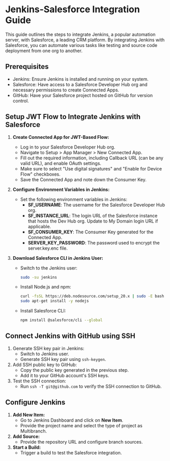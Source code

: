 # Jenkins-Salesforce Integration Guide

This guide outlines the steps to integrate Jenkins, a popular automation server, with Salesforce, a leading CRM platform. By integrating Jenkins with Salesforce, you can automate various tasks like testing and source code deployment from one org to another.

## Prerequisites

- Jenkins: Ensure Jenkins is installed and running on your system.
- Salesforce: Have access to a Salesforce Developer Hub org and necessary permissions to create Connected Apps.
- GitHub: Have your Salesforce project hosted on GitHub for version control.

## Setup JWT Flow to Integrate Jenkins with Salesforce

1. **Create Connected App for JWT-Based Flow:**
   - Log in to your Salesforce Developer Hub org.
   - Navigate to Setup > App Manager > New Connected App.
   - Fill out the required information, including Callback URL (can be any valid URL), and enable OAuth settings.
   - Make sure to select "Use digital signatures" and "Enable for Device Flow" checkboxes.
   - Save the Connected App and note down the Consumer Key.

2. **Configure Environment Variables in Jenkins:**
   - Set the following environment variables in Jenkins:
     - **SF_USERNAME**: The username for the Salesforce Developer Hub org.
     - **SF_INSTANCE_URL**: The login URL of the Salesforce instance that hosts the Dev Hub org. Update to My Domain login URL if applicable.
     - **SF_CONSUMER_KEY**: The Consumer Key generated for the Connected App.
     - **SERVER_KEY_PASSWORD**: The password used to encrypt the server.key.enc file.

3. **Download Salesforce CLI in Jenkins User:**
   - Switch to the Jenkins user:
     ```bash
     sudo -su jenkins
     ```
   - Install Node.js and npm:
     ```bash
     curl -fsSL https://deb.nodesource.com/setup_20.x | sudo -E bash - &&\
     sudo apt-get install -y nodejs
     ```
   - Install Salesforce CLI:
     ```bash
     npm install @salesforce/cli --global
     ```

## Connect Jenkins with GitHub using SSH

1. Generate SSH key pair in Jenkins:
   - Switch to Jenkins user.
   - Generate SSH key pair using `ssh-keygen`.
2. Add SSH public key to GitHub:
   - Copy the public key generated in the previous step.
   - Add it to your GitHub account's SSH keys.
3. Test the SSH connection:
   - Run `ssh -T git@github.com` to verify the SSH connection to GitHub.

## Configure Jenkins

1. **Add New Item:**
   - Go to Jenkins Dashboard and click on **New Item**.
   - Provide the project name and select the type of project as Multibranch.
2. **Add Source:**
   - Provide the repository URL and configure branch sources.
3. **Start a Build:**
   - Trigger a build to test the Salesforce integration.


